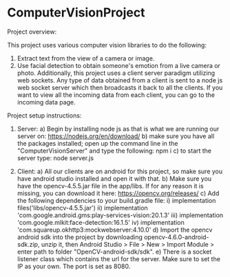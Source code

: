 # ComputerVisionProject

Project overview: 

This project uses various computer vision libraries to do the following:
  1) Extract text from the view of a camera or image.
  2) Use facial detection to obtain someone's emotion from a live camera or photo.
Additionally, this project uses a client server paradigm utilizing web sockets. Any type of data obtained from a client is sent to a
node js web socket server which then broadcasts it back to all the clients. If you want to view all the incoming data from each client,
you can go to the incoming data page.


Project setup instructions:

1. Server:
  a) Begin by installing node js as that is what we are running our server on: https://nodejs.org/en/download/
  b) make sure you have all the packages installed; open up the command line in the "ComputerVisionServer" and type the following: npm i
  c) to start the server type: node server.js
  
2. Client:
  a) All our clients are on android for this project, so make sure you have android studio installed and open it with that.
  b) Make sure you have the opencv-4.5.5.jar file in the app/libs. If for any reason it is missing, you can download it here: https://opencv.org/releases/
  c) Add the following dependencies to your build.gradle file:
  i)   implementation files('libs/opencv-4.5.5.jar')
  ii)  implementation 'com.google.android.gms:play-services-vision:20.1.3'
  iii) implementation 'com.google.mlkit:face-detection:16.1.5'
  iv)  implementation 'com.squareup.okhttp3:mockwebserver:4.10.0'
  d) Import the opencv android sdk into the project by downloading opencv-4.6.0-android-sdk.zip, unzip it, 
     then Android Studio > File > New > Import Module > enter path to folder "OpenCV-android-sdk/sdk".
  e) There is a socket listener class which contains the url for the server. Make sure to set the IP as your own. The port is set as 8080.
